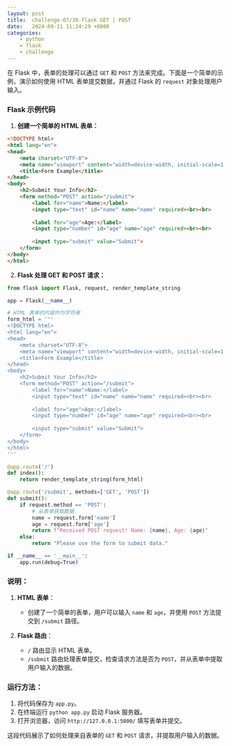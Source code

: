 ```yaml
---
layout: post
title:  challenge-07/30-flask GET | POST
date:   2024-09-11 11:24:29 +0800
categories: 
    - python 
    - flask
    - challenge
---
```


在 Flask 中，表单的处理可以通过 `GET` 和 `POST` 方法来完成。下面是一个简单的示例，演示如何使用 HTML 表单提交数据，并通过 Flask 的 `request` 对象处理用户输入。

### Flask 示例代码

1. **创建一个简单的 HTML 表单：**

```html
<!DOCTYPE html>
<html lang="en">
<head>
    <meta charset="UTF-8">
    <meta name="viewport" content="width=device-width, initial-scale=1.0">
    <title>Form Example</title>
</head>
<body>
    <h2>Submit Your Info</h2>
    <form method="POST" action="/submit">
        <label for="name">Name:</label>
        <input type="text" id="name" name="name" required><br><br>
        
        <label for="age">Age:</label>
        <input type="number" id="age" name="age" required><br><br>
        
        <input type="submit" value="Submit">
    </form>
</body>
</html>
```

2. **Flask 处理 GET 和 POST 请求：**

```python
from flask import Flask, request, render_template_string

app = Flask(__name__)

# HTML 表单的内容作为字符串
form_html = '''
<!DOCTYPE html>
<html lang="en">
<head>
    <meta charset="UTF-8">
    <meta name="viewport" content="width=device-width, initial-scale=1.0">
    <title>Form Example</title>
</head>
<body>
    <h2>Submit Your Info</h2>
    <form method="POST" action="/submit">
        <label for="name">Name:</label>
        <input type="text" id="name" name="name" required><br><br>
        
        <label for="age">Age:</label>
        <input type="number" id="age" name="age" required><br><br>
        
        <input type="submit" value="Submit">
    </form>
</body>
</html>
'''

@app.route('/')
def index():
    return render_template_string(form_html)

@app.route('/submit', methods=['GET', 'POST'])
def submit():
    if request.method == 'POST':
        # 从表单获取数据
        name = request.form['name']
        age = request.form['age']
        return f"Received POST request! Name: {name}, Age: {age}"
    else:
        return "Please use the form to submit data."

if __name__ == '__main__':
    app.run(debug=True)
```

### 说明：

1. **HTML 表单**：
   - 创建了一个简单的表单，用户可以输入 `name` 和 `age`，并使用 `POST` 方法提交到 `/submit` 路径。

2. **Flask 路由**：
   - `/` 路由显示 HTML 表单。
   - `/submit` 路由处理表单提交，检查请求方法是否为 `POST`，并从表单中提取用户输入的数据。

### 运行方法：

1. 将代码保存为 `app.py`。
2. 在终端运行 `python app.py` 启动 Flask 服务器。
3. 打开浏览器，访问 `http://127.0.0.1:5000/` 填写表单并提交。

这段代码展示了如何处理来自表单的 `GET` 和 `POST` 请求，并提取用户输入的数据。
